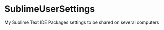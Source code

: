 SublimeUserSettings
===================

My Sublime Text IDE Packages settings to be shared on several computers
